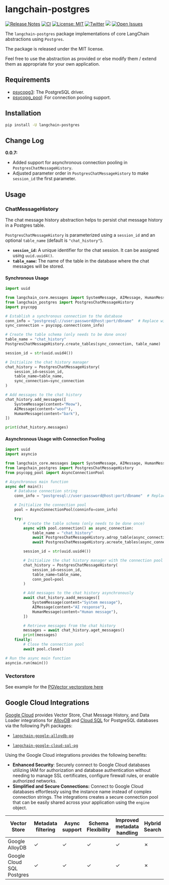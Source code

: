# langchain-postgres

[![Release Notes](https://img.shields.io/github/release/langchain-ai/langchain-postgres)](https://github.com/langchain-ai/langchain-postgres/releases)
[![CI](https://github.com/langchain-ai/langchain-postgres/actions/workflows/ci.yml/badge.svg)](https://github.com/langchain-ai/langchain-postgres/actions/workflows/ci.yml)
[![License: MIT](https://img.shields.io/badge/License-MIT-yellow.svg)](https://opensource.org/licenses/MIT)
[![Twitter](https://img.shields.io/twitter/url/https/twitter.com/langchainai.svg?style=social&label=Follow%20%40LangChainAI)](https://twitter.com/langchainai)
[![](https://dcbadge.vercel.app/api/server/6adMQxSpJS?compact=true&style=flat)](https://discord.gg/6adMQxSpJS)
[![Open Issues](https://img.shields.io/github/issues-raw/langchain-ai/langchain-postgres)](https://github.com/langchain-ai/langchain-postgres/issues)

The `langchain-postgres` package implementations of core LangChain abstractions using `Postgres`.

The package is released under the MIT license. 

Feel free to use the abstraction as provided or else modify them / extend them as appropriate for your own application.

## Requirements

- [psycopg3](https://www.psycopg.org/psycopg3/): The PostgreSQL driver.
- [psycopg_pool](https://www.psycopg.org/psycopg3/docs/advanced/pool.html): For connection pooling support.

## Installation

```bash
pip install -U langchain-postgres
```

## Change Log

**0.0.7:**

- Added support for asynchronous connection pooling in `PostgresChatMessageHistory`.
- Adjusted parameter order in `PostgresChatMessageHistory` to make `session_id` the first parameter.

## Usage

### ChatMessageHistory

The chat message history abstraction helps to persist chat message history in a Postgres table.

`PostgresChatMessageHistory` is parameterized using a `session_id` and an optional `table_name` (default is `"chat_history"`).

- **`session_id`:** A unique identifier for the chat session. It can be assigned using `uuid.uuid4()`.
- **`table_name`:** The name of the table in the database where the chat messages will be stored.

#### **Synchronous Usage**

```python
import uuid

from langchain_core.messages import SystemMessage, AIMessage, HumanMessage
from langchain_postgres import PostgresChatMessageHistory
import psycopg

# Establish a synchronous connection to the database
conn_info = "postgresql://user:password@host:port/dbname"  # Replace with your connection info
sync_connection = psycopg.connect(conn_info)

# Create the table schema (only needs to be done once)
table_name = "chat_history"
PostgresChatMessageHistory.create_tables(sync_connection, table_name)

session_id = str(uuid.uuid4())

# Initialize the chat history manager
chat_history = PostgresChatMessageHistory(
    session_id=session_id,
    table_name=table_name,
    sync_connection=sync_connection
)

# Add messages to the chat history
chat_history.add_messages([
    SystemMessage(content="Meow"),
    AIMessage(content="woof"),
    HumanMessage(content="bark"),
])

print(chat_history.messages)
```

#### **Asynchronous Usage with Connection Pooling**

```python
import uuid
import asyncio

from langchain_core.messages import SystemMessage, AIMessage, HumanMessage
from langchain_postgres import PostgresChatMessageHistory
from psycopg_pool import AsyncConnectionPool

# Asynchronous main function
async def main():
    # Database connection string
    conn_info = "postgresql://user:password@host:port/dbname"  # Replace with your connection info

    # Initialize the connection pool
    pool = AsyncConnectionPool(conninfo=conn_info)

    try:
        # Create the table schema (only needs to be done once)
        async with pool.connection() as async_connection:
            table_name = "chat_history"
            await PostgresChatMessageHistory.adrop_table(async_connection, table_name)
            await PostgresChatMessageHistory.acreate_tables(async_connection, table_name)

        session_id = str(uuid.uuid4())

        # Initialize the chat history manager with the connection pool
        chat_history = PostgresChatMessageHistory(
            session_id=session_id,
            table_name=table_name,
            conn_pool=pool
        )

        # Add messages to the chat history asynchronously
        await chat_history.aadd_messages([
            SystemMessage(content="System message"),
            AIMessage(content="AI response"),
            HumanMessage(content="Human message"),
        ])

        # Retrieve messages from the chat history
        messages = await chat_history.aget_messages()
        print(messages)
    finally:
        # Close the connection pool
        await pool.close()

# Run the async main function
asyncio.run(main())
```

### Vectorstore

See example for the [PGVector vectorstore here](https://github.com/langchain-ai/langchain-postgres/blob/main/examples/vectorstore.ipynb)

## Google Cloud Integrations

[Google Cloud](https://python.langchain.com/docs/integrations/providers/google/) provides Vector Store, Chat Message History, and Data Loader integrations for [AlloyDB](https://cloud.google.com/alloydb) and [Cloud SQL](https://cloud.google.com/sql) for PostgreSQL databases via the following PyPi packages:

* [`langchain-google-alloydb-pg`](https://github.com/googleapis/langchain-google-alloydb-pg-python)

* [`langchain-google-cloud-sql-pg`](https://github.com/googleapis/langchain-google-cloud-sql-pg-python)

Using the Google Cloud integrations provides the following benefits:

- **Enhanced Security**: Securely connect to Google Cloud databases utilizing IAM for authorization and database authentication without needing to manage SSL certificates, configure firewall rules, or enable authorized networks.
- **Simplified and Secure Connections:** Connect to Google Cloud databases effortlessly using the instance name instead of complex connection strings. The integrations creates a secure connection pool that can be easily shared across your application using the `engine` object.

| Vector Store             | Metadata filtering | Async support  | Schema Flexibility | Improved metadata handling | Hybrid Search |
|--------------------------|--------------------|----------------|--------------------|----------------------------|---------------|
| Google AlloyDB           |          ✓         |        ✓       |         ✓          |             ✓              |       ✗       |
| Google Cloud SQL Postgres|          ✓         |        ✓       |         ✓          |             ✓              |       ✗       |

